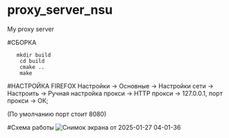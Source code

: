 # proxy_server_nsu
My proxy server

#СБОРКА
```
   mkdir build
    cd build
    cmake ..
    make
```  

#НАСТРОЙКА FIREFOX
Настройки -> Основные -> Настройки сети -> Настроить -> Ручная настройка прокси -> HTTP прокси -> 127.0.0.1, порт прокси -> ОК;

(По умолчанию порт стоит 8080)

#Схема работы
![Снимок экрана от 2025-01-27 04-01-36](https://github.com/user-attachments/assets/d5a96dd8-450f-4813-8bf6-8ef8477626cc)
